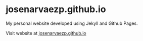 # josenarvaezp.github.io

My personal website developed using Jekyll and Github Pages.

Visit website at [josenarvaezp.github.io](https://josenarvaezp.github.io)